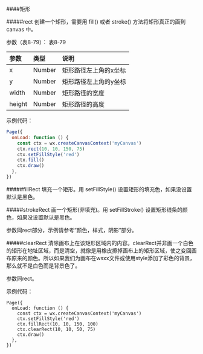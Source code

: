 ####矩形

#####rect
创建一个矩形，需要用 fill() 或者 stroke() 方法将矩形真正的画到 canvas 中。

参数（表8-79）：
表8-79

|参数	|类型	|说明|
| :--- | :--- | :--- |
|x	|Number	|矩形路径左上角的x坐标|
|y	|Number	|矩形路径左上角的y坐标|
|width	|Number	|矩形路径的宽度|
|height	|Number|	矩形路径的高度|

示例代码：

```js
Page({
  onLoad: function () {
    const ctx = wx.createCanvasContext('myCanvas')
    ctx.rect(10, 10, 150, 75)
    ctx.setFillStyle('red')
    ctx.fill()
    ctx.draw()
  },
})
```
#####fillRect
填充一个矩形。用 setFillStyle() 设置矩形的填充色，如果没设置默认是黑色。

#####strokeRect
画一个矩形(非填充)。用 setFillStroke() 设置矩形线条的颜色，如果没设置默认是黑色。

参数同rect部分，示例请参考“颜色，样式，阴影”部分。

#####clearRect
清除画布上在该矩形区域内的内容。clearRect并非画一个白色的矩形在地址区域，而是清空，就像是用橡皮擦掉画布上的矩形区域，使之变回画布原来的颜色。所以如果我们为画布在wsxx文件或使用style添加了彩色的背景，那么就不是白色而是背景色了。

参数同rect。

示例代码：
```
Page({
  onLoad: function () {
    const ctx = wx.createCanvasContext('myCanvas')
    ctx.setFillStyle('red')
    ctx.fillRect(10, 10, 150, 100) 
    ctx.clearRect(10, 10, 50, 75)
    ctx.draw()
  },
})
```
